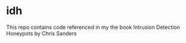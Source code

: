 # idh
This repo contains code referenced in my the book Intrusion Detection Honeypots by Chris Sanders
